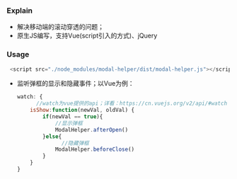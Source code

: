 ### Explain

- 解决移动端的滚动穿透的问题；
- 原生JS编写，支持Vue(script引入的方式)、jQuery

### Usage

 ```javascript
  <script src="./node_modules/modal-helper/dist/modal-helper.js"></script>
 ```

- 监听弹框的显示和隐藏事件；以Vue为例：

  ```javascript
  watch: {
    	//watch为vue提供的api；详看：https://cn.vuejs.org/v2/api/#watch
      isShow:function(newVal, oldVal) {
          if(newVal == true){
              //显示弹框
              ModalHelper.afterOpen()
          }else{
            	//隐藏弹框
              ModalHelper.beforeClose()
          }
      }
  }
  ```

